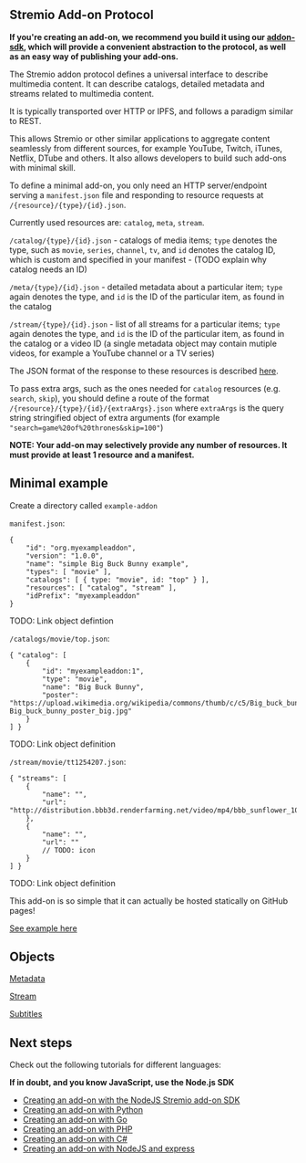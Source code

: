
## Stremio Add-on Protocol

**If you're creating an add-on, we recommend you build it using our [addon-sdk](), which will provide a convenient abstraction to the protocol, as well as an easy way of publishing your add-ons.**

The Stremio addon protocol defines a universal interface to describe multimedia content. It can describe catalogs, detailed metadata and streams related to multimedia content.

It is typically transported over HTTP or IPFS, and follows a paradigm similar to REST.

This allows Stremio or other similar applications to aggregate content seamlessly from different sources, for example YouTube, Twitch, iTunes, Netflix, DTube and others. It also allows developers to build such add-ons with minimal skill.

To define a minimal add-on, you only need an HTTP server/endpoint serving a `manifest.json` file and responding to resource requests at `/{resource}/{type}/{id}.json`.

Currently used resources are: `catalog`, `meta`, `stream`.

`/catalog/{type}/{id}.json` - catalogs of media items; `type` denotes the type, such as `movie`, `series`, `channel`, `tv`, and `id` denotes the catalog ID, which is custom and specified in your manifest - (TODO explain why catalog needs an ID)

`/meta/{type}/{id}.json` - detailed metadata about a particular item; `type` again denotes the type, and `id` is the ID of the particular item, as found in the catalog

`/stream/{type}/{id}.json` - list of all streams for a particular items; `type` again denotes the type, and `id` is the ID of the particular item, as found in the catalog or a video ID (a single metadata object may contain mutiple videos, for example a YouTube channel or a TV series)

The JSON format of the response to these resources is described [here](/docs/api).

To pass extra args, such as the ones needed for `catalog` resources (e.g. `search`, `skip`), you should define a route of the format `/{resource}/{type}/{id}/{extraArgs}.json` where `extraArgs` is the query string stringified object of extra arguments (for example `"search=game%20of%20thrones&skip=100"`)

**NOTE: Your add-on may selectively provide any number of resources. It must provide at least 1 resource and a manifest.**


## Minimal example

Create a directory called `example-addon`

`manifest.json`:

```
{
    "id": "org.myexampleaddon",
    "version": "1.0.0",
    "name": "simple Big Buck Bunny example",
    "types": [ "movie" ],
    "catalogs": [ { type: "movie", id: "top" } ],
    "resources": [ "catalog", "stream" ],
    "idPrefix": "myexampleaddon"
}
```

TODO: Link object defintion

`/catalogs/movie/top.json`:

```
{ "catalog": [
	{
		"id": "myexampleaddon:1",
		"type": "movie",
		"name": "Big Buck Bunny",
		"poster": "https://upload.wikimedia.org/wikipedia/commons/thumb/c/c5/Big_buck_bunny_poster_big.jpg/220px-Big_buck_bunny_poster_big.jpg"
	}
] }
```

TODO: Link object definition

`/stream/movie/tt1254207.json`:

```
{ "streams": [
	{
		"name": "",
		"url": "http://distribution.bbb3d.renderfarming.net/video/mp4/bbb_sunflower_1080p_30fps_normal.mp4"
	},
	{
		"name": "",
		"url": ""
		// TODO: icon
	}
] }
```

TODO: Link object definition

This add-on is so simple that it can actually be hosted statically on GitHub pages! 

[See example here](https://github.com/Stremio/stremio-static-addon-example)

## Objects

[Metadata](./responses/meta.md)

[Stream](./responses/stream.md)

[Subtitles](./responses/subtitles.md)

## Next steps

Check out the following tutorials for different languages:

**If in doubt, and you know JavaScript, use the Node.js SDK**

* [Creating an add-on with the NodeJS Stremio add-on SDK](https://github.com/Stremio/stremio-static-addon-example)
* [Creating an add-on with Python]()
* [Creating an add-on with Go]()
* [Creating an add-on with PHP]()
* [Creating an add-on with C#]()
* [Creating an add-on with NodeJS and express]()

